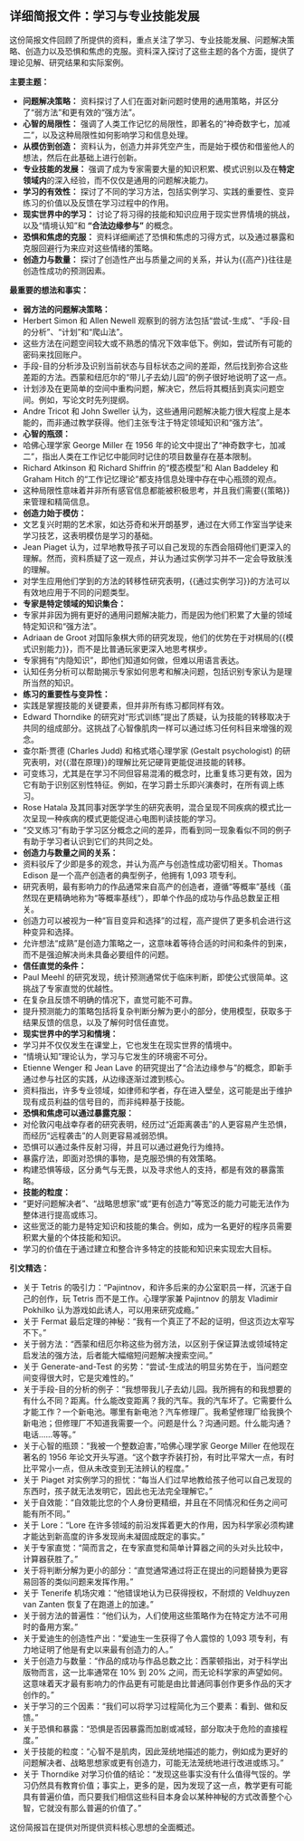 ## 详细简报文件：学习与专业技能发展

这份简报文件回顾了所提供的资料，重点关注了学习、专业技能发展、问题解决策略、创造力以及恐惧和焦虑的克服。资料深入探讨了这些主题的各个方面，提供了理论见解、研究结果和实际案例。

**主要主题：**

- **问题解决策略：** 资料探讨了人们在面对新问题时使用的通用策略，并区分了“弱方法”和更有效的“强方法”。
- **心智的局限性：** 强调了人类工作记忆的局限性，即著名的“神奇数字七，加减二”，以及这种局限性如何影响学习和信息处理。
- **从模仿到创造：** 资料认为，创造力并非凭空产生，而是始于模仿和借鉴他人的想法，然后在此基础上进行创新。
- **专业技能的发展：** 强调了成为专家需要大量的知识积累、模式识别以及在**特定领域内**的深入经验，而不仅仅是通用的问题解决能力。
- **学习的有效性：** 探讨了不同的学习方法，包括实例学习、实践的重要性、变异练习的价值以及反馈在学习过程中的作用。
- **现实世界中的学习：** 讨论了将习得的技能和知识应用于现实世界情境的挑战，以及“情境认知”和 **“合法边缘参与”** 的概念。
- **恐惧和焦虑的克服：** 资料详细阐述了恐惧和焦虑的习得方式，以及通过暴露和克服回避行为来应对这些情绪的策略。
- **创造力与数量：** 探讨了创造性产出与质量之间的关系，并认为{{高产}}往往是创造性成功的预测因素。

**最重要的想法和事实：**

- **弱方法的问题解决策略：**
- Herbert Simon 和 Allen Newell 观察到的弱方法包括“尝试-生成”、“手段-目的分析”、“计划”和“爬山法”。
- 这些方法在问题空间较大或不熟悉的情况下效率低下。例如，尝试所有可能的密码来找回账户。
- 手段-目的分析涉及识别当前状态与目标状态之间的差距，然后找到弥合这些差距的方法。西蒙和纽厄尔的“带儿子去幼儿园”的例子很好地说明了这一点。
- 计划涉及在更简单的空间中重构问题，解决它，然后将其概括到真实问题空间。例如，写论文时先列提纲。
- Andre Tricot 和 John Sweller 认为，这些通用问题解决能力很大程度上是本能的，而非通过教学获得。他们主张专注于特定领域知识和“强方法”。
- **心智的瓶颈：**
- 哈佛心理学家 George Miller 在 1956 年的论文中提出了“神奇数字七，加减二”，指出人类在工作记忆中能同时记住的项目数量存在基本限制。
- Richard Atkinson 和 Richard Shiffrin 的“模态模型”和 Alan Baddeley 和 Graham Hitch 的“工作记忆理论”都支持信息处理中存在中心瓶颈的观点。
- 这种局限性意味着并非所有感官信息都能被积极思考，并且我们需要{{策略}}来管理和精简信息。
- **创造力始于模仿：**
- 文艺复兴时期的艺术家，如达芬奇和米开朗基罗，通过在大师工作室当学徒来学习技艺，这表明模仿是学习的基础。
- Jean Piaget 认为，过早地教导孩子可以自己发现的东西会阻碍他们更深入的理解。然而，资料质疑了这一观点，并认为通过实例学习并不一定会导致肤浅的理解。
- 对学生应用他们学到的方法的转移性研究表明，{{通过实例学习}}的方法可以有效地应用于不同的问题类型。
- **专家是特定领域的知识集合：**
- 专家并非因为拥有更好的通用问题解决能力，而是因为他们积累了大量的领域特定知识和“强方法”。
- Adriaan de Groot 对国际象棋大师的研究发现，他们的优势在于对棋局的{{模式识别能力}}，而不是比普通玩家更深入地思考棋步。
- 专家拥有“内隐知识”，即他们知道如何做，但难以用语言表达。
- 认知任务分析可以帮助揭示专家如何思考和解决问题，包括识别专家认为是理所当然的知识。
- **练习的重要性与变异性：**
- 实践是掌握技能的关键要素，但并非所有练习都同样有效。
- Edward Thorndike 的研究对“形式训练”提出了质疑，认为技能的转移取决于共同的组成部分。这挑战了心智像肌肉一样可以通过练习任何科目来增强的观念。
- 查尔斯·贾德 (Charles Judd) 和格式塔心理学家 (Gestalt psychologist) 的研究表明，对{{潜在原理}}的理解比死记硬背更能促进技能的转移。
- 可变练习，尤其是在学习不同但容易混淆的概念时，比重复练习更有效，因为它有助于识别区别性特征。例如，在学习爵士乐即兴演奏时，在所有调上练习。
- Rose Hatala 及其同事对医学学生的研究表明，混合呈现不同疾病的模式比一次呈现一种疾病的模式更能促进心电图判读技能的学习。
- “交叉练习”有助于学习区分概念之间的差异，而看到同一现象看似不同的例子有助于学习者认识到它们的共同之处。
- **创造力与数量之间的关系：**
- 资料驳斥了少即是多的观念，并认为高产与创造性成功密切相关。Thomas Edison 是一个高产创造者的典型例子，他拥有 1,093 项专利。
- 研究表明，最有影响力的作品通常来自高产的创造者，遵循“等概率”基线（虽然现在更精确地称为“等概率基线”），即单个作品的成功与作品总数呈正相关。
- 创造力可以被视为一种“盲目变异和选择”的过程，高产提供了更多机会进行这种变异和选择。
- 允许想法“成熟”是创造力策略之一，这意味着等待合适的时间和条件的到来，而不是强迫解决尚未具备必要组件的问题。
- **信任直觉的条件：**
- Paul Meehl 的研究发现，统计预测通常优于临床判断，即使公式很简单。这挑战了专家直觉的优越性。
- 在复杂且反馈不明确的情况下，直觉可能不可靠。
- 提升预测能力的策略包括将复杂判断分解为更小的部分，使用模型，获取多于结果反馈的信息，以及了解何时信任直觉。
- **现实世界中的学习和情境：**
- 学习并不仅仅发生在课堂上，它也发生在现实世界的情境中。
- “情境认知”理论认为，学习与它发生的环境密不可分。
- Etienne Wenger 和 Jean Lave 的研究提出了“合法边缘参与”的概念，即新手通过参与社区的实践，从边缘逐渐过渡到核心。
- 资料指出，许多专业领域，如律师和学者，存在进入壁垒，这可能是出于维护现有成员利益的信号目的，而非纯粹基于技能。
- **恐惧和焦虑可以通过暴露克服：**
- 对伦敦闪电战幸存者的研究表明，经历过“近距离袭击”的人更容易产生恐惧，而经历“远程袭击”的人则更容易减弱恐惧。
- 恐惧可以通过条件反射习得，并且可以通过避免行为维持。
- 暴露疗法，即面对恐惧的事物，是克服恐惧的有效策略。
- 构建恐惧等级，区分勇气与无畏，以及寻求他人的支持，都是有效的暴露策略。
- **技能的粒度：**
- “更好问题解决者”、“战略思想家”或“更有创造力”等宽泛的能力可能无法作为整体进行提高或练习。
- 这些宽泛的能力是特定知识和技能的集合。例如，成为一名更好的程序员需要积累大量的个体技能和知识。
- 学习的价值在于通过建立和整合许多特定的技能和知识来实现宏大目标。

**引文精选：**

- 关于 Tetris 的吸引力：“Pajintnov，和许多后来的办公室职员一样，沉迷于自己的创作，玩 Tetris 而不是工作。心理学家兼 Pajintnov 的朋友 Vladimir Pokhilko 认为游戏如此诱人，可以用来研究成瘾。”
- 关于 Fermat 最后定理的神秘：“我有一个真正了不起的证明，但这页边太窄写不下。”
- 关于弱方法：“西蒙和纽厄尔称这些为弱方法，以区别于保证算法或领域特定启发法的强方法，后者能大幅缩短问题解决搜索空间。”
- 关于 Generate-and-Test 的劣势：“尝试-生成法的明显劣势在于，当问题空间变得很大时，它是灾难性的。”
- 关于手段-目的分析的例子：“我想带我儿子去幼儿园。我所拥有的和我想要的有什么不同？距离。什么能改变距离？我的汽车。我的汽车坏了。它需要什么才能工作？一个新电池。哪里有新电池？汽车修理厂。我希望修理厂给我换个新电池；但修理厂不知道我需要一个。问题是什么？沟通问题。什么能沟通？电话……等等。”
- 关于心智的瓶颈：“我被一个整数迫害，”哈佛心理学家 George Miller 在他现在著名的 1956 年论文开头写道。“这个数字乔装打扮，有时比平常大一点，有时比平常小一点，但从未改变到无法辨认的程度。”
- 关于 Piaget 对实例学习的担忧：“每当人们过早地教给孩子他可以自己发现的东西时，孩子就无法发明它，因此也无法完全理解它。”
- 关于自效能：“自效能比您的个人身份更精细，并且在不同情况和任务之间可能有所不同。”
- 关于 Lore：“Lore 在许多领域的前沿发挥着更大的作用，因为科学家必须构建才能达到新高度的许多发现尚未凝固成既定的事实。”
- 关于专家直觉：“简而言之，在专家直觉和简单计算器之间的头对头比较中，计算器获胜了。”
- 关于将判断分解为更小的部分：“直觉通常通过将正在提出的问题替换为更容易回答的类似问题来发挥作用。”
- 关于 Tenerife 机场灾难：“他错误地认为已获得授权，不耐烦的 Veldhuyzen van Zanten 恢复了在跑道上的加速。”
- 关于弱方法的普遍性：“他们认为，人们使用这些策略作为在特定方法不可用时的备用方案。”
- 关于爱迪生的创造性产出：“爱迪生一生获得了令人震惊的 1,093 项专利，有力地证明了他是有史以来最有创造力的人。”
- 关于创造力与数量：“作品的成功与作品总数之比：西蒙顿指出，对于科学出版物而言，这一比率通常在 10% 到 20% 之间，而无论科学家的声望如何。这意味着天才最有影响力的作品更有可能是由比普通同事创作更多作品的天才创作的。”
- 关于学习的三个因素：“我们可以将学习过程简化为三个要素：看到、做和反馈。”
- 关于恐惧和暴露：“恐惧是否因暴露而加剧或减轻，部分取决于危险的直接程度。”
- 关于技能的粒度：“心智不是肌肉，因此笼统地描述的能力，例如成为更好的问题解决者、战略思想家或更有创造力，可能无法笼统地进行改进或练习。”
- 关于 Thorndike 对学习价值的结论：“发现这些事实没有什么值得气馁的。学习仍然具有教育价值；事实上，更多的是，因为发现了这一点，教学更有可能具有普遍价值，而只要我们相信这些科目本身会以某种神秘的方式改善整个心智，它就没有那么普遍的价值了。”

这份简报旨在提供对所提供资料核心思想的全面概述。